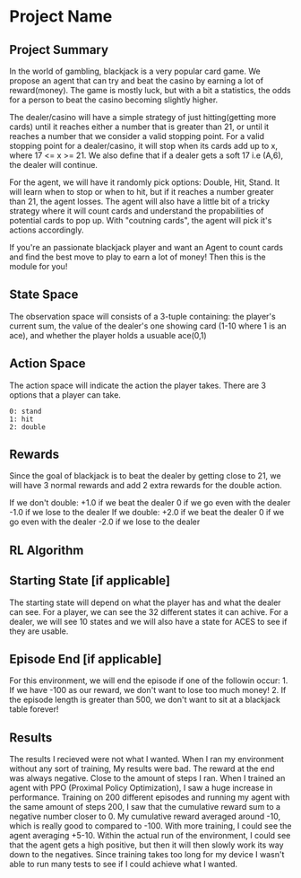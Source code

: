 # Project Name
## Project Summary
<!-- Around 200 Words -->
<!-- Cover (1) What problem you are solving, (2) Who will use this RL module and be happy with the learning, and (3) a brief description of the results -->
In the world of gambling, blackjack is a very popular card game. We propose an agent that can try and beat the casino by earning a lot of reward(money). The game is mostly luck, but with a bit a statistics, the odds for a person to beat the casino becoming slightly higher.

The dealer/casino will have a simple strategy of just hitting(getting more cards) until it reaches either a number that is greater than 21, or until it reaches a number that we consider a valid stopping point. For a valid stopping point for a dealer/casino, it will stop when its cards add up to x, where 17 <= x >= 21. We also define that if a dealer gets a soft 17 i.e (A,6), the dealer will continue.

For the agent, we will have it randomly pick options: Double, Hit, Stand. It will learn when to stop or when to hit, but if it reaches a number greater than 21, the agent losses. The agent will also have a little bit of a tricky strategy where it will count cards and understand the propabilities of potential cards to pop up. With "coutning cards", the agent will pick it's actions accordingly.

If you're an passionate blackjack player and want an Agent to count cards and find the best move to play to earn a lot of money! Then this is the module for you!

## State Space
<!-- See the Cart Pole Env example https://gymnasium.farama.org/environments/classic_control/cart_pole/ -->
The observation space will consists of a 3-tuple containing: the player's current sum, the value of the dealer's one showing card (1-10 where 1 is an ace), and whether the player holds a usuable ace(0,1)

## Action Space
<!-- See the Cart Pole Env example https://gymnasium.farama.org/environments/classic_control/cart_pole/ -->
The action space will indicate the action the player takes. There are 3 options that a player can take.

    0: stand
    1: hit
    2: double

## Rewards
<!-- See the Cart Pole Env example https://gymnasium.farama.org/environments/classic_control/cart_pole/ -->
Since the goal of blackjack is to beat the dealer by getting close to 21, we will have 3 normal rewards and add 2 extra rewards for the double action.

If we don't double:
    +1.0 if we beat the dealer
    0 if we go even with the dealer
    -1.0 if we lose to the dealer
If we double:
    +2.0 if we beat the dealer
    0 if we go even with the dealer <!-- The same as wehn we don't double -->
    -2.0 if we lose to the dealer

## RL Algorithm 

## Starting State [if applicable]
<!-- See the Cart Pole Env example https://gymnasium.farama.org/environments/classic_control/cart_pole/ -->
The starting state will depend on what the player has and what the dealer can see.
    For a player, we can see the 32 different states it can achive.
    For a dealer, we will see 10 states
    and we will also have a state for ACES to see if they are usable.

## Episode End [if applicable]
<!-- See the Cart Pole Env example https://gymnasium.farama.org/environments/classic_control/cart_pole/ -->
For this environment, we will end the episode if one of the followin occur:
    1. If we have -100 as our reward, we don't want to lose too much money!
    2. If the episode length is greater than 500, we don't want to sit at a blackjack table forever!

## Results
The results I recieved were not what I wanted. When I ran my environment without any sort of training, My results were bad. The reward at the end was always negative. Close to the amount of steps I ran.
When I trained an agent with PPO (Proximal Policy Optimization), I saw a huge increase in performance. Training on 200 different episodes and running my agent with the same amount of steps 200, I saw that the cumulative reward sum to a negative number closer to 0. My cumulative reward averaged around -10, which is really good to compared to -100. With more training, I could see the agent averaging +5-10.
Within the actual run of the environment, I could see that the agent gets a high positive, but then it will then slowly work its way down to the negatives.
Since training takes too long for my device I wasn't able to run many tests to see if I could achieve what I wanted.

